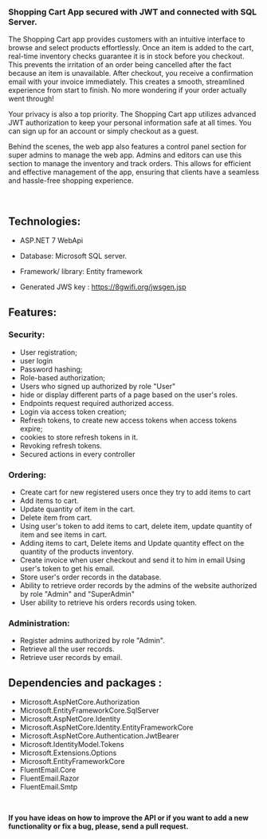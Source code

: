 ### Shopping Cart App secured with JWT and connected with SQL Server.

The Shopping Cart app provides customers with an intuitive interface to browse and select products effortlessly. Once an item is added to the cart, real-time inventory checks guarantee it is in stock before you checkout. This prevents the irritation of an order being cancelled after the fact because an item is unavailable.
After checkout, you receive a confirmation email with your invoice immediately. This creates a smooth, streamlined experience from start to finish. No more wondering if your order actually went through!

Your privacy is also a top priority. The Shopping Cart app utilizes advanced JWT authorization to keep your personal information safe at all times. You can sign up for an account or simply checkout as a guest.

Behind the scenes, the web app also features a control panel section for super admins to manage the web app. Admins and editors can use this section to manage the inventory and track orders. This allows for efficient and effective management of the app, ensuring that clients have a seamless and hassle-free shopping experience.



</br>

## **Technologies:**
- ASP.NET 7 WebApi
- Database: Microsoft SQL server.
- Framework/ library: Entity framework 

- Generated JWS key : https://8gwifi.org/jwsgen.jsp


## **Features:**
  ### Security:
   - User registration;
   - user login
   - Password hashing;
   - Role-based authorization;
   - Users who signed up authorized by role "User"
   - hide or display different parts of a page based on the user's roles.
   - Endpoints request required authorized access.
   - Login via access token creation;
   - Refresh tokens, to create new access tokens when access tokens expire;
   - cookies to store refresh tokens in it. 
   - Revoking refresh tokens.
   - Secured actions in every controller
   
   
  ### Ordering:
   - Create cart for new registered users once they try to add items to cart
   - Add items to cart.
   - Update quantity of item in the cart.
   - Delete item from cart.
   - Using user's token to add items to cart, delete item, update quantity of item and see items in cart.     
   - Adding items to cart, Delete items and Update quantity effect on the quantity of the  products inventory.
   - Create invoice when user checkout and send it to him in email Using user's token to get his email.
   - Store user's order records in the database.
   - Ability to retrieve order records by the admins of the website authorized by role "Admin" and "SuperAdmin"
   - User ability to retrieve his orders records using token.
   
   
 
 ### Administration:
   - Register admins authorized by role "Admin".
   - Retrieve all the user records.
   - Retrieve user records by email.
   
 

## **Dependencies and packages :**
- Microsoft.AspNetCore.Authorization
- Microsoft.EntityFrameworkCore.SqlServer
- Microsoft.AspNetCore.Identity
- Microsoft.AspNetCore.Identity.EntityFrameworkCore
- Microsoft.AspNetCore.Authentication.JwtBearer
- Microsoft.IdentityModel.Tokens
- Microsoft.Extensions.Options
- Microsoft.EntityFrameworkCore
- FluentEmail.Core
- FluentEmail.Razor
- FluentEmail.Smtp


</br>

**If you have ideas on how to improve the API or if you want to add a new functionality or fix a bug, please, send a pull request.**
